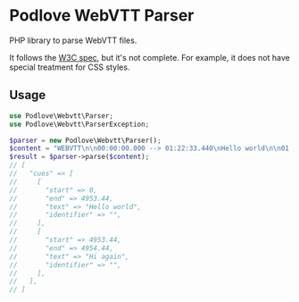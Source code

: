 # Podlove WebVTT Parser

PHP library to parse WebVTT files.

It follows the [W3C spec](https://w3c.github.io/webvtt/), but it's not complete. For example, it does not have special treatment for CSS styles.

## Usage

```php
use Podlove\Webvtt\Parser;
use Podlove\Webvtt\ParserException;

$parser = new Podlove\Webvtt\Parser();
$content = "WEBVTT\n\n00:00:00.000 --> 01:22:33.440\nHello world\n\n01:22:33.440 --> 01:22:34.440\nHi again\n";
$result = $parser->parse($content);
// [
//   "cues" => [
//     [
//       "start" => 0,
//       "end" => 4953.44,
//       "text" => "Hello world",
//       "identifier" => "",
//     ],
//     [
//       "start" => 4953.44,
//       "end" => 4954.44,
//       "text" => "Hi again",
//       "identifier" => "",
//     ],
//   ],
// ]
```
